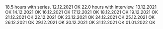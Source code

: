 18.5 hours with series. 12.12.2021 OK
22.0 hours with interview. 13.12.2021 OK
14.12.2021 OK
16.12.2021 OK
17.12.2021 OK
18.12.2021 OK
19.12.2021 OK
21.12.2021 OK
22.12.2021 OK
23.12.2021 OK
24.12.2021 OK
25.12.2021 OK
26.12.2021 OK
29.12.2021 OK
30.12.2021 OK
31.12.2021 OK
01.01.2022 OK
